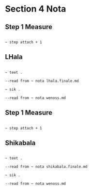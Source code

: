 # Section 4 Nota

## Step 1 Measure

```scenario oscilla

~ step attach + 1

```

## LHala

```scenario oscilla

~ teet .

--read from ~ nota lhala.finale.md

~ sik .

--read from ~ nota wenoss.md

```

## Step 1 Measure

```scenario oscilla

~ step attach + 1

```

## Shikabala

```scenario oscilla

~ teet .

--read from ~ nota shikabala.finale.md

~ sik .

--read from ~ nota wenoss.md

```
